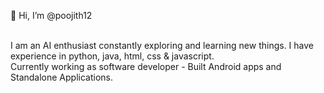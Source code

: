 
👋 Hi, I’m @poojith12

<br />I am an AI enthusiast constantly exploring and learning new things. I have experience in python, java, html, css & javascript. <br /> Currently working as software developer - Built Android apps and Standalone Applications.

<!---
poojith12/poojith12 is a ✨ special ✨ repository because its `README.md` (this file) appears on your GitHub profile.
You can click the Preview link to take a look at your changes.
--->
